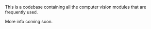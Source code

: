 This is a codebase containing all the computer vision modules that are frequently used.

More info coming soon.